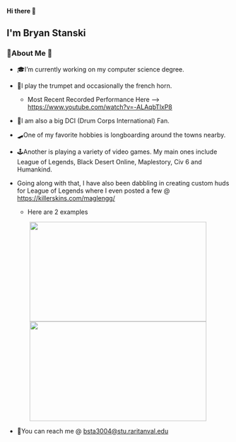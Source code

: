 **Hi there 👋**

## I'm Bryan Stanski

### 🎉About Me 🎉
- 🎓I’m currently working on my computer science degree.
- 🎺I play the trumpet and occasionally the french horn.
  - Most Recent Recorded Performance Here --> https://www.youtube.com/watch?v=-ALAqbTlxP8

- 🥁I am also a big DCI (Drum Corps International) Fan.
- 🛹One of my favorite hobbies is longboarding around the towns nearby.
- 🕹Another is playing a variety of video games. My main ones include League of Legends, Black Desert Online, Maplestory, Civ 6 and Humankind.
- Going along with that, I have also been dabbling in creating custom huds for League of Legends where I even posted a few @ https://killerskins.com/maglengg/ 
  - Here are 2 examples
<p align="center">
  <img src="https://user-images.githubusercontent.com/89941875/131747843-e1b59f16-5f57-4699-9c74-d8ba671866d0.png" width="400" height="225">  <img src="https://user-images.githubusercontent.com/89941875/131747946-866a0ecf-b8c1-48f0-9c9a-a5bf81c92582.png" width="400" height="225">
</p>

- 📧You can reach me @ bsta3004@stu.raritanval.edu


